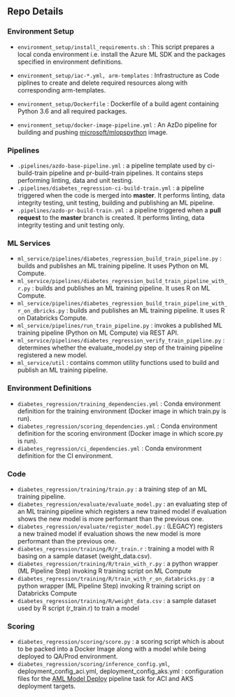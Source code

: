 ## Repo Details

### Environment Setup

- `environment_setup/install_requirements.sh` : This script prepares a local conda environment i.e. install the Azure ML SDK and the packages specified in environment definitions.

- `environment_setup/iac-*.yml, arm-templates` : Infrastructure as Code piplines to create and delete required resources along with corresponding arm-templates.

- `environment_setup/Dockerfile` : Dockerfile of a build agent containing Python 3.6 and all required packages.

- `environment_setup/docker-image-pipeline.yml` : An AzDo pipeline for building and pushing [microsoft/mlopspython](https://hub.docker.com/_/microsoft-mlops-python) image. 

### Pipelines

- `.pipelines/azdo-base-pipeline.yml` : a pipeline template used by ci-build-train pipeline and pr-build-train pipelines. It contains steps performing linting, data and unit testing.  
- `.pipelines/diabetes_regression-ci-build-train.yml` : a pipeline triggered when the code is merged into **master**. It performs linting, data integrity testing, unit testing, building and publishing an ML pipeline.
- `.pipelines/azdo-pr-build-train.yml` : a pipeline triggered when a **pull request** to the **master** branch is created. It performs linting, data integrity testing and unit testing only.

### ML Services

- `ml_service/pipelines/diabetes_regression_build_train_pipeline.py` : builds and publishes an ML training pipeline. It uses Python on ML Compute.
- `ml_service/pipelines/diabetes_regression_build_train_pipeline_with_r.py` : builds and publishes an ML training pipeline. It uses R on ML Compute.
- `ml_service/pipelines/diabetes_regression_build_train_pipeline_with_r_on_dbricks.py` : builds and publishes an ML training pipeline. It uses R on Databricks Compute.
- `ml_service/pipelines/run_train_pipeline.py` : invokes a published ML training pipeline (Python on ML Compute) via REST API.
- `ml_service/pipelines/diabetes_regression_verify_train_pipeline.py` : determines whether the evaluate_model.py step of the training pipeline registered a new model.
- `ml_service/util` : contains common utility functions used to build and publish an ML training pipeline.

### Environment Definitions

- `diabetes_regression/training_dependencies.yml` : Conda environment definition for the training environment (Docker image in which train.py is run).
- `diabetes_regression/scoring_dependencies.yml` : Conda environment definition for the scoring environment (Docker image in which score.py is run).
- `diabetes_regression/ci_dependencies.yml` : Conda environment definition for the CI environment.

### Code

- `diabetes_regression/training/train.py` : a training step of an ML training pipeline.
- `diabetes_regression/evaluate/evaluate_model.py` : an evaluating step of an ML training pipeline which registers a new trained model if evaluation shows the new model is more performant than the previous one.
- `diabetes_regression/evaluate/register_model.py` : (LEGACY) registers a new trained model if evaluation shows the new model is more performant than the previous one.
- `diabetes_regression/training/R/r_train.r` : training a model with R basing on a sample dataset (weight_data.csv).
- `diabetes_regression/training/R/train_with_r.py` : a python wrapper (ML Pipeline Step) invoking R training script on ML Compute 
- `diabetes_regression/training/R/train_with_r_on_databricks.py` : a python wrapper (ML Pipeline Step) invoking R training script on Databricks Compute
- `diabetes_regression/training/R/weight_data.csv` : a sample dataset used by R script (r_train.r) to train a model

### Scoring
- `diabetes_regression/scoring/score.py` : a scoring script which is about to be packed into a Docker Image along with a model while being deployed to QA/Prod environment.
- `diabetes_regression/scoring/inference_config.yml`, deployment_config_aci.yml, deployment_config_aks.yml : configuration files for the [AML Model Deploy](https://marketplace.visualstudio.com/items?itemName=ms-air-aiagility.private-vss-services-azureml&ssr=false#overview) pipeline task for ACI and AKS deployment targets.
